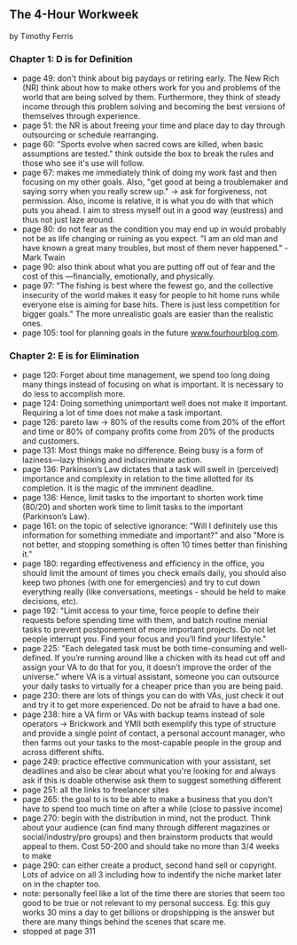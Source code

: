 ## The 4-Hour Workweek

by Timothy Ferris

### Chapter 1: D is for Definition
* page 49: don't think about big paydays or retiring early. The New Rich (NR) think about how to make others work for you and problems of the world that are being solved by them. Furthermore, they think of steady income through this problem solving and becoming the best versions of themselves through experience.
* page 51: the NR is about freeing your time and place day to day through outsourcing or schedule rearranging.
* page 60: "Sports evolve when sacred cows are killed, when basic assumptions are tested." think outside the box to break the rules and those who see it's use will follow.
* page 67: makes me immediately think of doing my work fast and then focusing on my other goals. Also, "get good at being a troublemaker and saying sorry when you really screw up." -> ask for forgiveness, not permission. Also, income is relative, it is what you do with that which puts you ahead. I aim to stress myself out in a good way (eustress) and thus not just laze around.
* page 80: do not fear as the condition you may end up in would probably not be as life changing or ruining as you expect. "I am an old man and have known a great many troubles, but most of them never happened." - Mark Twain
* page 90: also think about what you are putting off out of fear and the cost of this —financially, emotionally, and physically.
* page 97: "The fishing is best where the fewest go, and the collective insecurity of the world makes it easy for people to hit home runs while everyone else is aiming for base hits. There is just less competition for bigger goals." The more unrealistic goals are easier than the realistic ones.
* page 105: tool for planning goals in the future www.fourhourblog.com.

### Chapter 2: E is for Elimination
* page 120: Forget about time management, we spend too long doing many things instead of focusing on what is important. It is necessary to do less to accomplish more.
* page 124: Doing something unimportant well does not make it important. Requiring a lot of time does not make a task important.
* page 126: pareto law -> 80% of the results come from 20% of the effort and time or 80% of company profits come from 20% of the products and customers.
* page 131: Most things make no difference. Being busy is a form of laziness—lazy thinking and indiscriminate action.
* page 136: Parkinson’s Law dictates that a task will swell in (perceived) importance and complexity in relation to the time allotted for its completion. It is the magic of the imminent deadline.
* page 136: Hence, limit tasks to the important to shorten work time (80/20) and shorten work time to limit tasks to the important (Parkinson’s Law).
* page 161: on the topic of selective ignorance: "Will I definitely use this information for something immediate and important?" and also "More is not better, and stopping something is often 10 times better than finishing it."
* page 180: regarding effectiveness and efficiency in the office, you should limit the amount of times you check emails daily, you should also keep two phones (with one for emergencies) and try to cut down everything really (like conversations, meetings - should be held to make decisions, etc).
* page 192: "Limit access to your time, force people to define their requests before spending time with them, and batch routine menial tasks to prevent postponement of more important projects. Do not let people interrupt you. Find your focus and you’ll find your lifestyle."
* page 225: "Each delegated task must be both time-consuming and well-defined. If you’re running around like a chicken with its head cut off and assign your VA to do that for you, it doesn’t improve the order of the universe." where VA is a virtual assistant, someone you can outsource your daily tasks to virtually for a cheaper price than you are being paid.
* page 230: there are lots of things you can do with VAs, just check it out and try it to get more experienced. Do not be afraid to have a bad one.
* page 238: hire a VA firm or VAs with backup teams instead of sole operators -> Brickwork and YMII both exemplify this type of structure and provide a single point of contact, a personal account manager, who then farms out your tasks to the most-capable people in the group and across different shifts.
* page 249: practice effective communication with your assistant, set deadlines and also be clear about what you're looking for and always ask if this is doable otherwise ask them to suggest something different
* page 251: all the links to freelancer sites
* page 265: the goal to is to be able to make a business that you don't have to spend too much time on after a while (close to passive income)
* page 270: begin with the distribution in mind, not the product. Think about your audience (can find many through different magazines or social/industry/pro groups) and then brainstorm products that would appeal to them. Cost 50-200 and should take no more than 3/4 weeks to make
* page 290: can either create a product, second hand sell or copyright. Lots of advice on all 3 including how to indentify the niche market later on in the chapter too.
* note: personally feel like a lot of the time there are stories that seem too good to be true or not relevant to my personal success. Eg: this guy works 30 mins a day to get billions or dropshipping is the answer but there are many things behind the scenes that scare me.
* stopped at page 311
